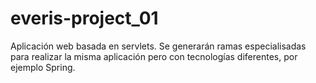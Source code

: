 # everis-project_01
Aplicación web basada en servlets. Se generarán ramas especialisadas para realizar la misma aplicación pero con tecnologías diferentes, por ejemplo Spring.
